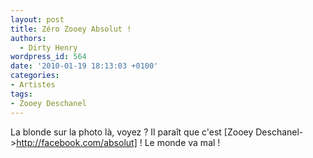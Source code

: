 ```yaml
---
layout: post
title: Zéro Zooey Absolut !
authors:
  - Dirty Henry
wordpress_id: 564
date: '2010-01-19 18:13:03 +0100'
categories:
- Artistes
tags:
- Zooey Deschanel
---
```

La blonde sur la photo là, voyez ? Il paraît que c'est [Zooey Deschanel->http://facebook.com/absolut] ! Le monde va mal !
